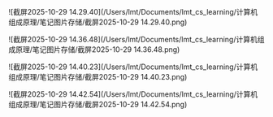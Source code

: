 ![截屏2025-10-29 14.29.40](/Users/lmt/Documents/lmt_cs_learning/计算机组成原理/笔记图片存储/截屏2025-10-29 14.29.40.png)

![截屏2025-10-29 14.36.48](/Users/lmt/Documents/lmt_cs_learning/计算机组成原理/笔记图片存储/截屏2025-10-29 14.36.48.png)

![截屏2025-10-29 14.40.23](/Users/lmt/Documents/lmt_cs_learning/计算机组成原理/笔记图片存储/截屏2025-10-29 14.40.23.png)

![截屏2025-10-29 14.42.54](/Users/lmt/Documents/lmt_cs_learning/计算机组成原理/笔记图片存储/截屏2025-10-29 14.42.54.png)